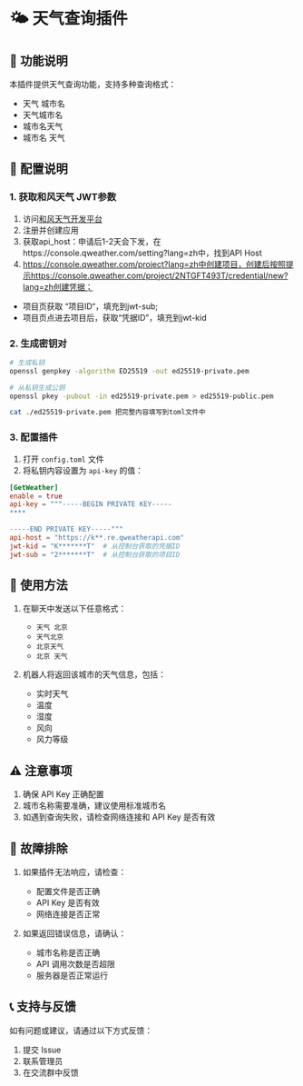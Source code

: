 # 🌤️ 天气查询插件

## 📝 功能说明
本插件提供天气查询功能，支持多种查询格式：
- 天气 城市名
- 天气城市名
- 城市名天气
- 城市名 天气

## 🔑 配置说明

### 1. 获取和风天气 JWT参数
1. 访问[和风天气开发平台](https://dev.qweather.com/docs/configuration/project-and-key/)
2. 注册并创建应用
4. 获取api_host：申请后1-2天会下发，在https://console.qweather.com/setting?lang=zh中，找到API Host
5. https://console.qweather.com/project?lang=zh中创建项目，创建后按照提示https://console.qweather.com/project/2NTGFT493T/credential/new?lang=zh创建凭据；

- 项目页获取 “项目ID“，填充到jwt-sub;
- 项目页点进去项目后，获取“凭据ID”，填充到jwt-kid


### 2. 生成密钥对
```bash
# 生成私钥
openssl genpkey -algorithm ED25519 -out ed25519-private.pem

# 从私钥生成公钥
openssl pkey -pubout -in ed25519-private.pem > ed25519-public.pem

cat ./ed25519-private.pem 把完整内容填写到toml文件中
```


### 3. 配置插件

1. 打开 `config.toml` 文件
2. 将私钥内容设置为 `api-key` 的值：
```toml
[GetWeather]
enable = true
api-key = """-----BEGIN PRIVATE KEY-----
****

-----END PRIVATE KEY-----"""
api-host = "https://k**.re.qweatherapi.com"
jwt-kid = "K*******T"  # 从控制台获取的凭据ID
jwt-sub = "2*******T"  # 从控制台获取的项目ID
```

## 🚀 使用方法
1. 在聊天中发送以下任意格式：
   - `天气 北京`
   - `天气北京`
   - `北京天气`
   - `北京 天气`

2. 机器人将返回该城市的天气信息，包括：
   - 实时天气
   - 温度
   - 湿度
   - 风向
   - 风力等级

## ⚠️ 注意事项
1. 确保 API Key 正确配置
2. 城市名称需要准确，建议使用标准城市名
3. 如遇到查询失败，请检查网络连接和 API Key 是否有效

## 🔧 故障排除
1. 如果插件无法响应，请检查：
   - 配置文件是否正确
   - API Key 是否有效
   - 网络连接是否正常

2. 如果返回错误信息，请确认：
   - 城市名称是否正确
   - API 调用次数是否超限
   - 服务器是否正常运行

## 📞 支持与反馈
如有问题或建议，请通过以下方式反馈：
1. 提交 Issue
2. 联系管理员
3. 在交流群中反馈

